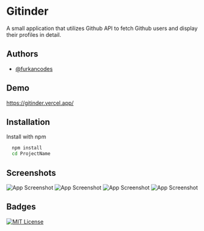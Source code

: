 
# Gitinder 

A small application that utilizes Github API to fetch Github users and display their profiles in detail.




## Authors

- [@furkancodes](https://www.github.com/furkancodes)


## Demo

https://gitinder.vercel.app/

## Installation

Install with npm

```bash
  npm install 
  cd ProjectName
```
    
## Screenshots

![App Screenshot](https://i.hizliresim.com/a73vtsp.png)
![App Screenshot](https://i.hizliresim.com/62e86uj.png)
![App Screenshot](https://i.hizliresim.com/hlestjm.png)
![App Screenshot](https://i.hizliresim.com/4qzepv5.png)
## Badges

[![MIT License](https://img.shields.io/badge/License-MIT-green.svg)](https://choosealicense.com/licenses/mit/)
